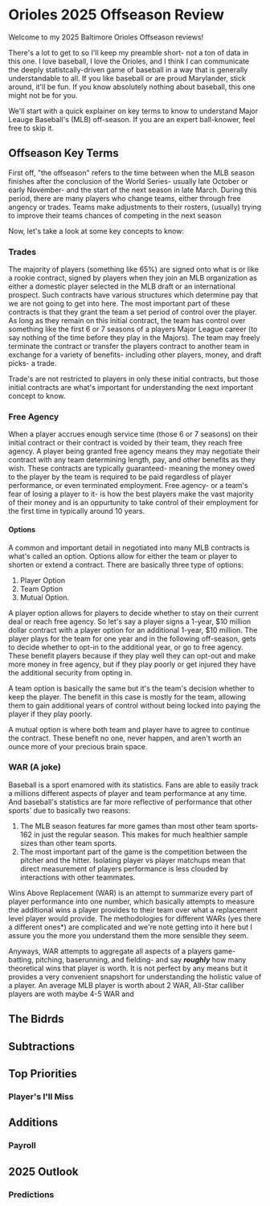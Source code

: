 # Orioles 2025 Offseason Review
Welcome to my 2025 Baltimore Orioles Offseason reviews!

There's a lot to get to so I'll keep my preamble short- not a ton of data in this one. I love baseball, I love the Orioles, and I think I can communicate the deeply statistcally-driven game of baseball in a way that is generally understandable to all. If you like baseball or are proud Marylander, stick around, it'll be fun. If you know absolutely nothing about baseball, this one might not be for you.

We'll start with a quick explainer on key terms to know to understand Major Leauge Baseball's (MLB) off-season. If you are an expert ball-knower, feel free to skip it.  
## Offseason Key Terms
First off, "the offseason" refers to the time between when the MLB season finishes after the conclusion of the World Series- usually late October or early November- and the start of the next season in late March. During this period, there are many players who change teams, either through free angency or trades. Teams make adjustments to their rosters, (usually) trying to improve their teams chances of competing in the next season

Now, let's take a look at some key concepts to know:

### Trades
The majority of players (something like 65%) are signed onto what is or like a rookie contract, signed by players when they join an MLB organization as either a domestic player selected in the MLB draft or an international prospect. Such contracts have various structures which determine pay that we are not going to get into here. The most important part of these contracts is that they grant the team a set period of control over the player. As long as they remain on this initial contract, the team has control over something like the first 6 or 7 seasons of a players Major League career (to say nothing of the time before they play in the Majors). The team may freely terminate the contract or transfer the players contract to another team in exchange for a variety of benefits- including other players, money, and draft picks- a trade.

Trade's are not restricted to players in only these initial contracts, but those initial contracts are what's important for understanding the next important concept to know.

### Free Agency
When a player accrues enough service time (those 6 or 7 seasons) on their initial contract or their contract is voided by their team, they reach free agency. A player being granted free agency means they may negotiate their contract with any team determining length, pay, and other benefits as they wish. These contracts are typically guaranteed- meaning the money owed to the player by the team is required to be paid regardless of player performance, or even terminated employment. Free agency- or a team's fear of losing a player to it- is how the best players make the vast majority of their money and is an oppurtunity to take control of their employment for the first time in typically around 10 years.

#### Options
A common and important detail in negotiated into many MLB contracts is what's called an option. Options allow for either the team or player to shorten or extend a contract. There are basically three type of options:
1. Player Option
2. Team Option
3. Mutual Option.

A player option allows for players to decide whether to stay on their current deal or reach free agency. So let's say a player signs a 1-year, $10 million dollar contract with a player option for an additional 1-year, $10 million. The player plays for the team for one year and in the following off-season, gets to decide whether to opt-in to the additional year, or go to free agency. These benefit players because if they play well they can opt-out and make more money in free agency, but if they play poorly or get injured they have the additional security from opting in. 

A team option is basically the same but it's the team's decision whether to keep the player. The benefit in this case is mostly for the team, allowing them to gain additional years of control without being locked into paying the player if they play poorly.

A mutual option is where both team and player have to agree to continue the contract. These benefit no one, never happen, and aren't worth an ounce more of your precious brain space.

### WAR (A joke)
Baseball is a sport enamored with its statistics. Fans are able to easily track a millions different aspects of player and team performance at any time. And baseball's statistics are far more reflective of performance that other sports' due to basically two reasons:
1. The MLB season features far more games than most other team sports- 162 in just the regular season. This makes for much healthier sample sizes than other team sports.
2. The most important part of the game is the competition between the pitcher and the hitter. Isolating player vs player matchups mean that direct measurement of players performance is less clouded by interactions with other teammates.

Wins Above Replacement (WAR) is an attempt to summarize every part of player performance into one number, which basically attempts to measure the additional wins a player provides to their team over what a replacement level player would provide. The methodologies for different WARs (yes there a different ones*) are complicated and we're note getting into it here but I assure you the more you understand them the more sensible they seem. 

Anyways, WAR attempts to aggregate all aspects of a players game- batting, pitching, baserunning, and fielding- and say ***roughly*** how many theoretical wins that player is worth. It is not perfect by any means but it provides a very convenient snapshort for understanding the holistic value of a player. An average MLB player is worth about 2 WAR, All-Star calliber players are woth maybe 4-5 WAR and 

## The Bidrds


## Subtractions

## Top Priorities

### Player's I'll Miss

## Additions

### Payroll

## 2025 Outlook

### Predictions
